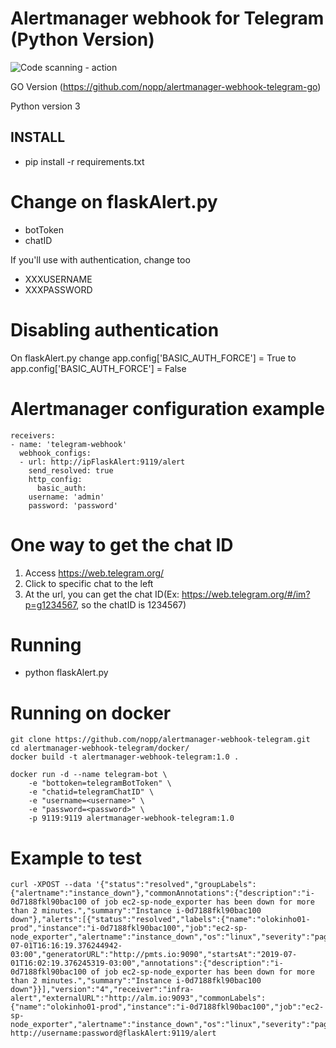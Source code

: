 # Alertmanager webhook for Telegram (Python Version)

![Code scanning - action](https://github.com/nopp/alertmanager-webhook-telegram-python/workflows/Code%20scanning%20-%20action/badge.svg)

GO Version (https://github.com/nopp/alertmanager-webhook-telegram-go)

Python version 3

## INSTALL

* pip install -r requirements.txt

Change on flaskAlert.py
=======================
* botToken
* chatID

If you'll use with authentication, change too

* XXXUSERNAME
* XXXPASSWORD

Disabling authentication
========================
On flaskAlert.py change app.config['BASIC_AUTH_FORCE'] = True to app.config['BASIC_AUTH_FORCE'] = False

Alertmanager configuration example
==================================

	receivers:
	- name: 'telegram-webhook'
	  webhook_configs:
	  - url: http://ipFlaskAlert:9119/alert
	    send_resolved: true
	    http_config:
	      basic_auth:
		username: 'admin'
		password: 'password'

One way to get the chat ID
==========================
1) Access https://web.telegram.org/
2) Click to specific chat to the left
3) At the url, you can get the chat ID(Ex: https://web.telegram.org/#/im?p=g1234567, so the chatID is 1234567)

Running
=======
* python flaskAlert.py

Running on docker
=================
    git clone https://github.com/nopp/alertmanager-webhook-telegram.git
    cd alertmanager-webhook-telegram/docker/
    docker build -t alertmanager-webhook-telegram:1.0 .

    docker run -d --name telegram-bot \
    	-e "bottoken=telegramBotToken" \
    	-e "chatid=telegramChatID" \
    	-e "username=<username>" \
    	-e "password=<password>" \
    	-p 9119:9119 alertmanager-webhook-telegram:1.0

Example to test
===============
	curl -XPOST --data '{"status":"resolved","groupLabels":{"alertname":"instance_down"},"commonAnnotations":{"description":"i-0d7188fkl90bac100 of job ec2-sp-node_exporter has been down for more than 2 minutes.","summary":"Instance i-0d7188fkl90bac100 down"},"alerts":[{"status":"resolved","labels":{"name":"olokinho01-prod","instance":"i-0d7188fkl90bac100","job":"ec2-sp-node_exporter","alertname":"instance_down","os":"linux","severity":"page"},"endsAt":"2019-07-01T16:16:19.376244942-03:00","generatorURL":"http://pmts.io:9090","startsAt":"2019-07-01T16:02:19.376245319-03:00","annotations":{"description":"i-0d7188fkl90bac100 of job ec2-sp-node_exporter has been down for more than 2 minutes.","summary":"Instance i-0d7188fkl90bac100 down"}}],"version":"4","receiver":"infra-alert","externalURL":"http://alm.io:9093","commonLabels":{"name":"olokinho01-prod","instance":"i-0d7188fkl90bac100","job":"ec2-sp-node_exporter","alertname":"instance_down","os":"linux","severity":"page"}}' http://username:password@flaskAlert:9119/alert
